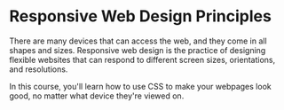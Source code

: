 # Responsive Web Design Principles

There are many devices that can access the web, and they come in all shapes and sizes. Responsive web design is the practice of designing flexible websites that can respond to different screen sizes, orientations, and resolutions.

In this course, you'll learn how to use CSS to make your webpages look good, no matter what device they're viewed on.